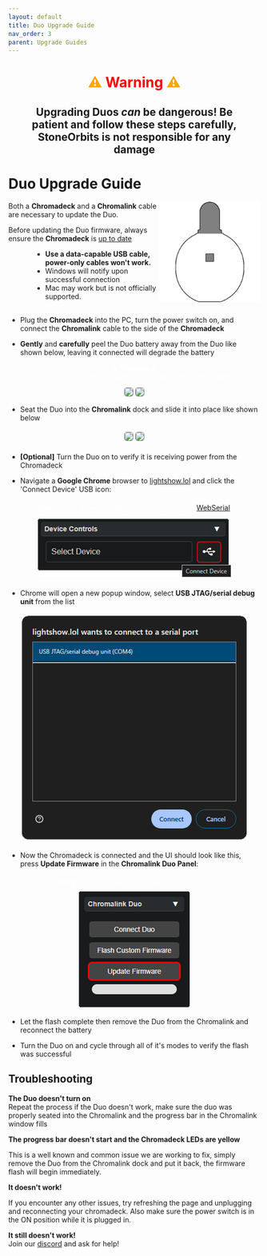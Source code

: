```yaml
---
layout: default
title: Duo Upgrade Guide
nav_order: 3
parent: Upgrade Guides
---
```


<div style="text-align: center; margin: 20px">
  <h1 style="color:orange;">⚠ <b style="color:red;">Warning</b> ⚠<br></h1>
  <h2>Upgrading Duos <i>can</i> be dangerous! Be patient and follow these steps carefully, StoneOrbits is not responsible for any damage</h2>
</div>

# Duo Upgrade Guide

<img src="assets/images/duo-logo-square-512.png" style="max-width: 250px; width: 40%; float: right; margin-bottom: 20px">

Both a **Chromadeck** and a **Chromalink** cable are necessary to update the Duo.

Before updating the Duo firmware, always ensure the **Chromadeck** is [up to date](chromadeck_upgrade_guide.html)

<div style="margin-left: 50px; margin-right: 50px; margin-bottom: 30px;" markdown="1">

- **Use a data-capable USB cable, power-only cables won't work.**
- Windows will notify upon successful connection
- Mac may work but is not officially supported.

</div>

 - Plug the **Chromadeck** into the PC, turn the power switch on, and connect the **Chromalink** cable to the side of the **Chromadeck**
&nbsp;

 - **Gently** and **carefully** peel the Duo battery away from the Duo like shown below, leaving it connected will degrade the battery

<div style="text-align: center; margin: 5px">
  <p style="color:white;">⚠ <b>Warning</b> ⚠<br>
  StoneOrbits is not responsible for damage to the Duo or battery!</p>
  <img style="max-width:260px;border-radius:5px;border:1px solid gray;" src="assets/images/battery-removal-1.gif">
  <img style="max-width:260px;border-radius:5px;border:1px solid gray;" src="assets/images/battery-removal-2.gif">
</div>

 - Seat the Duo into the **Chromalink** dock and slide it into place like shown below

<div style="text-align: center; margin: 20px">
  <img style="max-width:260px;border-radius:5px;border:1px solid gray;" src="assets/images/insert-dock-1.gif">
  <img style="max-width:260px;border-radius:5px;border:1px solid gray;" src="assets/images/insert-dock-2.gif">
</div>

 - **[Optional]** Turn the Duo on to verify it is receiving power from the Chromadeck

 - Navigate a **Google Chrome** browser to [lightshow.lol](https://lightshow.lol) and click the 'Connect Device' USB icon:

<div style="text-align: center; margin: 20px">
  <p style="color:white;"><b>Note:</b>
  Other browsers may work if they support <a href="https://developer.mozilla.org/en-US/docs/Web/API/Web_Serial_API#browser_compatibility">WebSerial</a></p>
  <img src="assets/images/connect-device.png">
</div>

 - Chrome will open a new popup window, select **USB JTAG/serial debug unit** from the list

<div style="text-align: center; margin: 20px">
  <img src="assets/images/connect-chromadeck-serialport.png">
</div>

 - Now the Chromadeck is connected and the UI should look like this, press **Update Firmware** in the **Chromalink Duo Panel**:

<div style="text-align: center; margin: 20px; display:flex; flex-direction: column; align-items: center;">
  <a style="color: white;"><b>NOTE</b>: It is unnecessary to press Connect Duo!</a>
  <img style="margin-top:10px;" src="assets/images/update-firmware-ui.png">
</div>

 - Let the flash complete then remove the Duo from the Chromalink and reconnect the battery
 
 - Turn the Duo on and cycle through all of it's modes to verify the flash was successful

## Troubleshooting

**The Duo doesn't turn on**  
Repeat the process if the Duo doesn't work, make sure the duo was properly seated into the Chromalink and the progress bar in the Chromalink window fills

**The progress bar doesn't start and the Chromadeck LEDs are yellow**  

This is a well known and common issue we are working to fix, simply remove the Duo from the Chromalink dock and put it back, the firmware flash will begin immediately.

**It doesn't work!**  

If you encounter any other issues, try refreshing the page and unplugging and reconnecting your chromadeck. Also make sure the power switch is in the ON position while it is plugged in.

**It still doesn't work!**  
Join our [discord](https://discord.gg/4R9at8S8Sn) and ask for help!